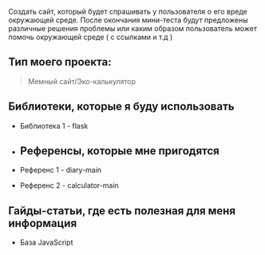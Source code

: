 Создать сайт, который будет спрашивать у пользователя о его вреде окружающей среде. После окончания мини-теста будут предложены различные решения проблемы или каким образом пользователь может помочь окружающей среде ( с ссылками и т.д )


## Тип моего проекта:
> Мемный сайт/Эко-калькулятор

## Библиотеки, которые я буду использовать
- Библиотека 1 - flask

- ## Референсы, которые мне пригодятся
- Референс 1 - diary-main
- Референс 2 - calculator-main

## Гайды-статьи, где есть полезная для меня информация
- База JavaScript
